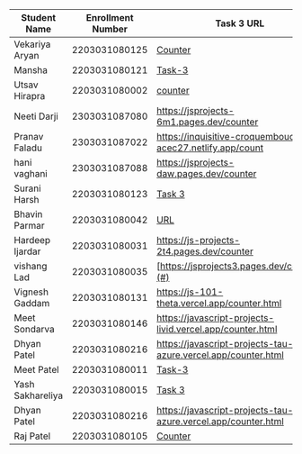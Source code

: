 | Student Name | Enrollment Number | Task 3 URL | Task 4 URL  | GitHub Repository URL |
|---|---|---|---|---|
| Vekariya Aryan  | 2203031080125  | [Counter](https://javascript-ecru-seven.vercel.app/task3/index.html)  | [3D Calculator](https://javascript-ecru-seven.vercel.app/task4/task4.html) | [Github](https://github.com/aaryanvekariya/javascript)|
| Mansha | 2203031080121  | [Task-3](https://js-project-dka.pages.dev/count)| [Task-4](https://js-project-dka.pages.dev/geometry) | [Github](https://github.com/mansha-6/JS-Project.git) |
| Utsav Hirapra  | 2203031080002 | [counter](https://js-eosin.vercel.app/counter.html) | [3D](https://js-eosin.vercel.app/calc.html)  | [github](https://github.com/utsav1213/JS) |
| Neeti Darji| 2303031087080 | https://jsprojects-6m1.pages.dev/counter | https://jsprojects-6m1.pages.dev/calculator | https://github.com/Neetidarji/Jsprojects |
|Pranav Faladu | 2303031087022 | https://inquisitive-croquembouche-acec27.netlify.app/count | https://inquisitive-croquembouche-acec27.netlify.app/calculator |
|hani vaghani|2303031087088|https://jsprojects-daw.pages.dev/counter |  https://jsprojects-daw.pages.dev/3D | https://github.com/hanivaghani/JSprojects |
| Surani Harsh | 2203031080123 | [Task 3](https://2203031080123-assignment-5.netlify.app/counter) | [Task 4](https://2203031080123-assignment-5.netlify.app/geometry%20calculator) | [GitHub Repository](https://github.com/suraniharsh/Assignments/tree/Assignment-5) |
|  Bhavin Parmar | 2203031080042  | [URL](https://jstasks.vercel.app/task/index.html) |[URL](https://jstasks.vercel.app/Task%204/index.html) |[GItHUB](https://github.com/bhavinSOL/JS_task) |
| Hardeep Ijardar | 2203031080031 | https://js-projects-2t4.pages.dev/counter | https://js-projects-2t4.pages.dev/3D_calculator | https://github.com/HardeepIjardar/JS-Projects |
| vishang Lad | 2203031080035   | [https://jsprojects3.pages.dev/counter](#) | [https://jsprojects3.pages.dev/3D_calculator](#)|[https://github.com/vishangl/JSprojects](#)|
| Vignesh Gaddam | 2203031080131 | https://js-101-theta.vercel.app/counter.html |https://js-101-theta.vercel.app/shape.html | https://github.com/mrvigneshgaddam/JS101 |
| Meet Sondarva | 2203031080146|https://javascript-projects-livid.vercel.app/counter.html | https://javascript-projects-livid.vercel.app/calculator.html | https://github.com/meetsondarva/javascript_projects |
| Dhyan Patel | 2203031080216 | https://javascript-projects-tau-azure.vercel.app/counter.html | https://javascript-projects-tau-azure.vercel.app/calculator.html | https://github.com/dhyanpatel3/javascript_projects|
| Meet Patel | 2203031080011 | [Task-3](https://java-script-practice-lac.vercel.app/shapes.html)|[Task-4](https://java-script-practice-lac.vercel.app/counter.html) | [Repository URL](https://github.com/MeetPatel54/JavaScript_practice.git)
|Yash Sakhareliya |2203031080015 |[Task 3](https://js-tasks-nine.vercel.app/Task%203/counter.html)| [Task 4](https://js-tasks-nine.vercel.app/Task%204/)|[Repository URL](https://github.com/Yashsakhareliya/JS_Task)|
| Dhyan Patel | 2203031080216 | https://javascript-projects-tau-azure.vercel.app/counter.html | https://javascript-projects-tau-azure.vercel.app/calculator.html | https://github.com/dhyanpatel3/javascript_projects|
| Raj Patel | 2203031080105 |  [Counter](https://js-five-beta.vercel.app/counter.html) | [Geometry](https://js-five-beta.vercel.app/geometry.html)|[Github](https://github.com/RajPatel08/JS)|

